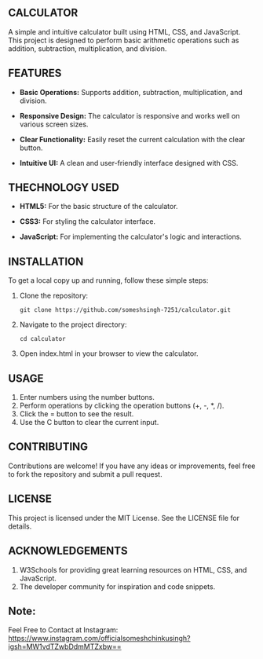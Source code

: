 ## CALCULATOR
                        
A simple and intuitive calculator built using HTML, CSS, and JavaScript. This project is designed to perform basic arithmetic operations such as addition, subtraction, multiplication, and division.


## FEATURES

- **Basic Operations:** Supports addition, subtraction, multiplication, and division.

- **Responsive Design:** The calculator is responsive and works well on various screen sizes.

- **Clear Functionality:** Easily reset the current calculation with the clear button.

- **Intuitive UI:** A clean and user-friendly interface designed with CSS.

## THECHNOLOGY USED

- **HTML5:** For the basic structure of the calculator.

- **CSS3:** For styling the calculator interface.

- **JavaScript:** For implementing the calculator's logic and interactions.

## INSTALLATION

To get a local copy up and running, follow these simple steps:

1. Clone the repository: 

       git clone https://github.com/someshsingh-7251/calculator.git

2. Navigate to the project directory:

       cd calculator

3. Open index.html in your browser to view the calculator.

## USAGE

1. Enter numbers using the number buttons.
2. Perform operations by clicking the operation buttons (+, -, *, /).
3. Click the = button to see the result.
4. Use the C button to clear the current input.
   
## CONTRIBUTING

Contributions are welcome! If you have any ideas or improvements, feel free to fork the repository and submit a pull request.

## LICENSE

This project is licensed under the MIT License. See the LICENSE file for details.

## ACKNOWLEDGEMENTS

1. W3Schools for providing great learning resources on HTML, CSS, and JavaScript.
2. The developer community for inspiration and code snippets.



## Note: 
Feel Free to Contact at Instagram: https://www.instagram.com/officialsomeshchinkusingh?igsh=MW1vdTZwbDdmMTZxbw== 
